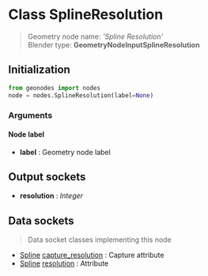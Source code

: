 
# Class SplineResolution

> Geometry node name: _'Spline Resolution'_<br>Blender type:  **GeometryNodeInputSplineResolution**

## Initialization


```python
from geonodes import nodes
node = nodes.SplineResolution(label=None)
```


### Arguments


#### Node label



- **label** : Geometry node label



## Output sockets



- **resolution** : _Integer_



## Data sockets

> Data socket classes implementing this node


- [Spline](../sockets/Spline.md) [capture_resolution](../sockets/Spline.md#capture_resolution) : Capture attribute
- [Spline](../sockets/Spline.md) [resolution](../sockets/Spline.md#resolution) : Attribute


